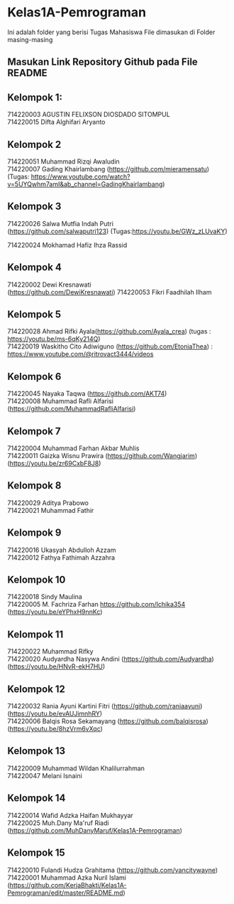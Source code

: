 # Kelas1A-Pemrograman
Ini adalah folder yang berisi Tugas Mahasiswa
File dimasukan di Folder masing-masing

## Masukan Link Repository Github pada File README


## Kelompok 1:
714220003 AGUSTIN FELIXSON DIOSDADO SITOMPUL <br>
714220015 Difta Alghifari Aryanto  <br>

## Kelompok 2
714220051 Muhammad Rizqi Awaludin <br>
714220007 Gading Khairlambang (https://github.com/mieramensatu) (Tugas: https://www.youtube.com/watch?v=5UYQwhm7amI&ab_channel=GadingKhairlambang)

## Kelompok 3
714220026 Salwa Mutfia Indah Putri <br> (https://github.com/salwaputri123) (Tugas:https://youtu.be/GWz_zLUvaKY)

714220024 Mokhamad Hafiz Ihza Rassid

## Kelompok 4
714220002 Dewi Kresnawati <br> (https://github.com/DewiKresnawati)
714220053 Fikri Faadhilah Ilham

## Kelompok 5
714220028 Ahmad Rifki Ayala(https://github.com/Ayala_crea) (tugas : https://youtu.be/ms-6qKy214Q)<br>
714220019 Waskitho Cito Adiwiguno (https://github.com/EtoniaThea) : https://www.youtube.com/@ritrovact3444/videos

## Kelompok 6
714220045 Nayaka Taqwa (https://github.com/AKT74) <br>
714220008 Muhammad Rafli Alfarisi (https://github.com/MuhammadRafliAlfarisi)

## Kelompok 7
714220004 Muhammad Farhan Akbar Muhlis <br>
714220011 Gaizka Wisnu Prawira (https://github.com/Wangjarim) (https://youtu.be/zr69CxbF8J8) 

## Kelompok 8
714220029 Aditya Prabowo <br>
714220021 Muhammad Fathir

## Kelompok 9
714220016 Ukasyah Abdulloh Azzam <br>
714220012 Fathya Fathimah Azzahra

## Kelompok 10
714220018 Sindy Maulina <br>
714220005 M. Fachriza Farhan https://github.com/Ichika354 (https://youtu.be/eYPhxH9nnKc)

## Kelompok 11
714220022 Muhammad Rifky <br>
714220020 Audyardha Nasywa Andini (https://github.com/Audyardha) (https://youtu.be/HNvR-ekH7HU)

## Kelompok 12
714220032 Rania Ayuni Kartini Fitri (https://github.com/raniaayuni)  (https://youtu.be/evAUJimnhRY) <br>
714220006 Balqis Rosa Sekamayang (https://github.com/balqisrosa)  (https://youtu.be/8hzVrm6vXqc)

## Kelompok 13
714220009 Muhammad Wildan Khalilurrahman <br>
714220047 Melani Isnaini

## Kelompok 14
714220014 Wafid Adzka Haifan Mukhayyar <br>
714220025 Muh.Dany Ma'ruf Riadi (https://github.com/MuhDanyMaruf/Kelas1A-Pemrograman)

## Kelompok 15
714220010 Fulandi Hudza Grahitama (https://github.com/vancitywayne) <br>
714220001 Muhammad Azka Nuril Islami (https://github.com/KerjaBhakti/Kelas1A-Pemrograman/edit/master/README.md) <br>

